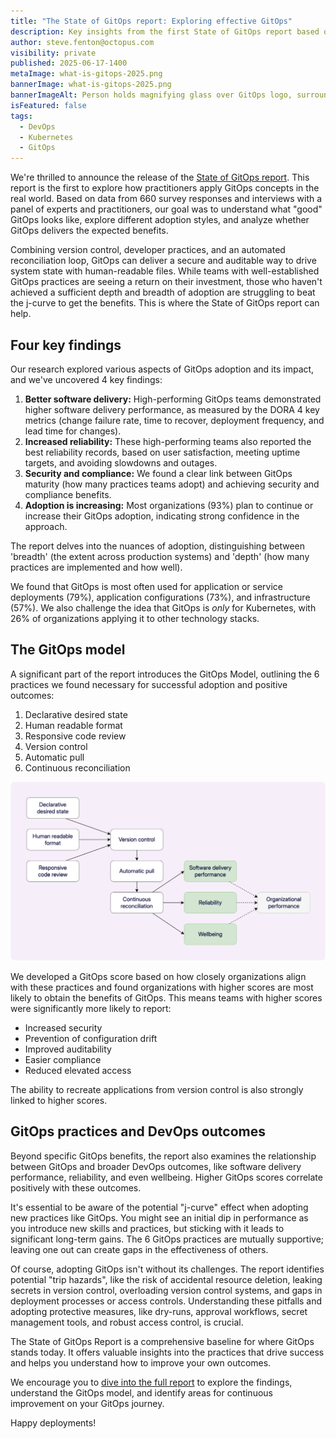 ```yaml
---
title: "The State of GitOps report: Exploring effective GitOps"
description: Key insights from the first State of GitOps report based on 660 survey responses. Learn how high-performing teams achieve better software delivery, increased reliability, and stronger security through 6 essential GitOps practices. 
author: steve.fenton@octopus.com
visibility: private
published: 2025-06-17-1400
metaImage: what-is-gitops-2025.png
bannerImage: what-is-gitops-2025.png
bannerImageAlt: Person holds magnifying glass over GitOps logo, surrounded by icons for declarative, versioned and immutable, pulled automatically, and continuously reconciled.
isFeatured: false
tags: 
  - DevOps
  - Kubernetes
  - GitOps
---
```


We're thrilled to announce the release of the [State of GitOps report](https://octopus.com/publications/state-of-gitops-report). This report is the first to explore how practitioners apply GitOps concepts in the real world. Based on data from 660 survey responses and interviews with a panel of experts and practitioners, our goal was to understand what "good" GitOps looks like, explore different adoption styles, and analyze whether GitOps delivers the expected benefits.

Combining version control, developer practices, and an automated reconciliation loop, GitOps can deliver a secure and auditable way to drive system state with human-readable files. While teams with well-established GitOps practices are seeing a return on their investment, those who haven't achieved a sufficient depth and breadth of adoption are struggling to beat the j-curve to get the benefits. This is where the State of GitOps report can help.

## Four key findings

Our research explored various aspects of GitOps adoption and its impact, and we've uncovered 4 key findings:

1. **Better software delivery:** High-performing GitOps teams demonstrated higher software delivery performance, as measured by the DORA 4 key metrics (change failure rate, time to recover, deployment frequency, and lead time for changes).  
2. **Increased reliability:** These high-performing teams also reported the best reliability records, based on user satisfaction, meeting uptime targets, and avoiding slowdowns and outages.  
3. **Security and compliance:** We found a clear link between GitOps maturity (how many practices teams adopt) and achieving security and compliance benefits.  
4. **Adoption is increasing:** Most organizations (93%) plan to continue or increase their GitOps adoption, indicating strong confidence in the approach.

The report delves into the nuances of adoption, distinguishing between 'breadth' (the extent across production systems) and 'depth' (how many practices are implemented and how well).

We found that GitOps is most often used for application or service deployments (79%), application configurations (73%), and infrastructure (57%). We also challenge the idea that GitOps is *only* for Kubernetes, with 26% of organizations applying it to other technology stacks.

## The GitOps model

A significant part of the report introduces the GitOps Model, outlining the 6 practices we found necessary for successful adoption and positive outcomes:

1. Declarative desired state  
2. Human readable format  
3. Responsive code review  
4. Version control  
5. Automatic pull  
6. Continuous reconciliation

![The 6 GitOps practices drive DevOps outcomes for software delivery, reliability, and wellbeing](gitops-model.png)

We developed a GitOps score based on how closely organizations align with these practices and found organizations with higher scores are most likely to obtain the benefits of GitOps. This means teams with higher scores were significantly more likely to report: 

- Increased security
- Prevention of configuration drift
- Improved auditability
- Easier compliance
- Reduced elevated access 

The ability to recreate applications from version control is also strongly linked to higher scores.

## GitOps practices and DevOps outcomes

Beyond specific GitOps benefits, the report also examines the relationship between GitOps and broader DevOps outcomes, like software delivery performance, reliability, and even wellbeing. Higher GitOps scores correlate positively with these outcomes.

It's essential to be aware of the potential "j-curve" effect when adopting new practices like GitOps. You might see an initial dip in performance as you introduce new skills and practices, but sticking with it leads to significant long-term gains. The 6 GitOps practices are mutually supportive; leaving one out can create gaps in the effectiveness of others.

Of course, adopting GitOps isn't without its challenges. The report identifies potential "trip hazards", like the risk of accidental resource deletion, leaking secrets in version control, overloading version control systems, and gaps in deployment processes or access controls. Understanding these pitfalls and adopting protective measures, like dry-runs, approval workflows, secret management tools, and robust access control, is crucial.

The State of GitOps Report is a comprehensive baseline for where GitOps stands today. It offers valuable insights into the practices that drive success and helps you understand how to improve your own outcomes.

We encourage you to [dive into the full report](https://octopus.com/publications/state-of-gitops-report) to explore the findings, understand the GitOps model, and identify areas for continuous improvement on your GitOps journey.

Happy deployments!